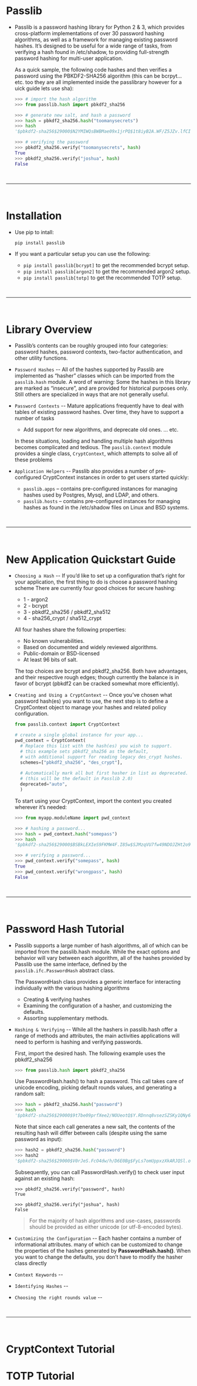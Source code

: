# Passlib

- Passlib is a password hashing library for Python 2 & 3, which provides cross-platform implementations of over 30 password hashing algorithms, as well as a framework for managing existing password hashes. It’s designed to be useful for a wide range of tasks, from verifying a hash found in /etc/shadow, to providing full-strength password hashing for multi-user application.

  As a quick sample, the following code hashes and then verifies a password using the PBKDF2-SHA256 algorithm (this can be bcrpyt... etc. too they are all implemented inside the passlibrary however for a uick guide lets use sha):
  ```python
  >>> # import the hash algorithm
  >>> from passlib.hash import pbkdf2_sha256

  >>> # generate new salt, and hash a password
  >>> hash = pbkdf2_sha256.hash("toomanysecrets")
  >>> hash
  '$pbkdf2-sha256$29000$N2YMIWQsBWBMae09x1jrPQ$1t8iyB2A.WF/Z5JZv.lfCIhXXN33N23OSgQYThBYRfk'

  >>> # verifying the password
  >>> pbkdf2_sha256.verify("toomanysecrets", hash)
  True
  >>> pbkdf2_sha256.verify("joshua", hash)
  False
  ```
  
<br>

---

<br>
  
# Installation
  
- Use pip to intall:
  ```
  pip install passlib
  ```
  
- If you want a particular setup you can use the following:
  - `pip install passlib[bcrypt]` to get the recommended bcrypt setup.
  - `pip install passlib[argon2]` to get the recommended argon2 setup.
  - `pip install passlib[totp]` to get the recommended TOTP setup.
  
<br>

---

<br>
  
# Library Overview

- Passlib’s contents can be roughly grouped into four categories: password hashes, password contexts, two-factor authentication, and other utility functions.

- `Password Hashes` -- All of the hashes supported by Passlib are implemented as “hasher” classes which can be imported from the `passlib.hash` module. A word of warning: Some the hashes in this library are marked as “insecure”, and are provided for historical purposes only. Still others are specialized in ways that are not generally useful.

- `Password Contexts` -- Mature applications frequently have to deal with tables of existing password hashes. Over time, they have to support a number of tasks
  - Add support for new algorithms, and deprecate old ones. ... etc.
  
  In these situations, loading and handling multiple hash algorithms becomes complicated and tedious. The `passlib.context` module provides a single class, `CryptContext`, which attempts to solve all of these problems

- `Application Helpers` -- Passlib also provides a number of pre-configured CryptContext instances in order to get users started quickly:
  - `passlib.apps` – contains pre-configured instances for managing hashes used by Postgres, Mysql, and LDAP, and others.
  - `passlib.hosts` – contains pre-configured instances for managing hashes as found in the /etc/shadow files on Linux and BSD systems.
  
<br>

---

<br>
  
# New Application Quickstart Guide
  
- `Choosing a Hash` -- If you’d like to set up a configuration that’s right for your application, the first thing to do is choose a password hashing scheme There are currently four good choices for secure hashing:
  - 1 - argon2
  - 2 - bcrypt
  - 3 - pbkdf2_sha256 / pbkdf2_sha512
  - 4 - sha256_crypt / sha512_crypt
  
  All four hashes share the following properties:
  - No known vulnerabilities.
  - Based on documented and widely reviewed algorithms.
  - Public-domain or BSD-licensed 
  - At least 96 bits of salt.
  
  The top choices are bcrypt and pbkdf2_sha256. Both have advantages, and their respective rough edges; though currently the balance is in favor of bcrypt (pbkdf2 can be cracked somewhat more efficiently).
  
- `Creating and Using a CryptContext` -- Once you’ve chosen what password hash(es) you want to use, the next step is to define a CryptContext object to manage your hashes and related policy configuration. 
  ```python
  from passlib.context import CryptContext
  
  # create a single global instance for your app...
  pwd_context = CryptContext(
    # Replace this list with the hash(es) you wish to support.
    # this example sets pbkdf2_sha256 as the default,
    # with additional support for reading legacy des_crypt hashes.
    schemes=["pbkdf2_sha256", "des_crypt"],
    
    # Automatically mark all but first hasher in list as deprecated.
    # (this will be the default in Passlib 2.0)
    deprecated="auto",
    )
  ```
  To start using your CryptContext, import the context you created wherever it’s needed:
  ```python
  >>> from myapp.moduleName import pwd_context
  
  >>> # hashing a password...
  >>> hash = pwd_context.hash("somepass")
  >>> hash
  '$pbkdf2-sha256$29000$BSBkLEXIeS9FKMW4F.I85w$SJMzqVU7fw49NDOJZHt2o9vKIfDUVM4cKlAD4MxIgD0'
  
  >>> # verifying a password...
  >>> pwd_context.verify("somepass", hash)
  True
  >>> pwd_context.verify("wrongpass", hash)
  False
  ```

<br>

---

<br>
  
# Password Hash Tutorial

- Passlib supports a large number of hash algorithms, all of which can be imported from the passlib.hash module. While the exact options and behavior will vary between each algorithm, all of the hashes provided by Passlib use the same interface, defined by the `passlib.ifc.PasswordHash` abstract class.

  The PasswordHash class provides a generic interface for interacting individually with the various hashing algorithms
  - Creating & verifying hashes
  - Examining the configuration of a hasher, and customizing the defaults.
  - Assorting supplementary methods.

- `Hashing & Verifying` -- While all the hashers in passlib.hash offer a range of methods and attributes, the main activities applications will need to perform is hashing and verifying passwords.

  First, import the desired hash. The following example uses the pbkdf2_sha256
  ```python
  >>> from passlib.hash import pbkdf2_sha256
  ```
  Use PasswordHash.hash() to hash a password. This call takes care of unicode encoding, picking default rounds values, and generating a random salt:
  ```python
  >>> hash = pbkdf2_sha256.hash("password")
  >>> hash
  '$pbkdf2-sha256$29000$9t7be09prfXee2/NOUeotQ$Y.RDnnq8vsezSZSKy1QNy6xhKPdoBIwc.0XDdRm9sJ8'
  ```
  Note that since each call generates a new salt, the contents of the resulting hash will differ between calls (despite using the same password as input):
  ```python
  >>> hash2 = pbkdf2_sha256.hash("password")
  >>> hash2
  '$pbkdf2-sha256$29000$V0rJeS.FcO4dw/h/D6E0Bg$FyLs7omUppxzXkARJQSl.ozcEOhgp3tNgNsKIAhKmp8'
  ```
  
  Subsequently, you can call PasswordHash.verify() to check user input against an existing hash:
  ```
  >>> pbkdf2_sha256.verify("password", hash)
  True

  >>> pbkdf2_sha256.verify("joshua", hash)
  False
  ```
  > For the majority of hash algorithms and use-cases, passwords should be provided as either unicode (or utf-8-encoded bytes).

- `Customizing the Configuration` -- Each hasher contains a number of informational attributes. many of which can be customized to change the properties of the hashes generated by __PasswordHash.hash()__. When you want to change the defaults, you don’t have to modify the hasher class directly

- `Context Keywords` --

- `Identifying Hashes` --

- `Choosing the right rounds value` --

<br>

---

<br>
  
# CryptContext Tutorial
  
# TOTP Tutorial
